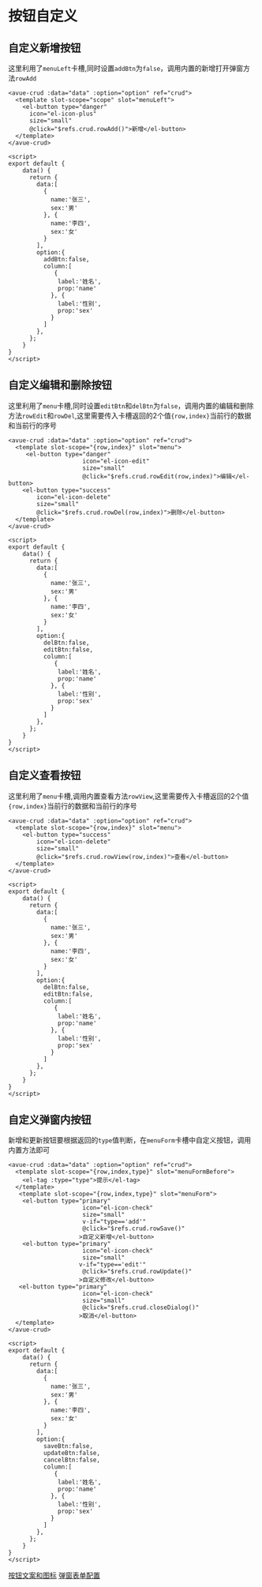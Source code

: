 按钮自定义
=====

自定义新增按钮
-----------------------------------------------------------------------------------------------------------------------

这里利用了`menuLeft`卡槽,同时设置`addBtn`为`false`，调用内置的新增打开弹窗方法`rowAdd`

```vue
<avue-crud :data="data" :option="option" ref="crud">
  <template slot-scope="scope" slot="menuLeft">
    <el-button type="danger"
      icon="el-icon-plus"
      size="small"
      @click="$refs.crud.rowAdd()">新增</el-button>
  </template>
</avue-crud>

<script>
export default {
    data() {
      return {
        data:[
          {
            name:'张三',
            sex:'男'
          }, {
            name:'李四',
            sex:'女'
          }
        ],
        option:{
          addBtn:false,
          column:[
             {
              label:'姓名',
              prop:'name'
            }, {
              label:'性别',
              prop:'sex'
            }
          ]
        },
      };
    }
}
</script>
```

自定义编辑和删除按钮
-----------------------------------------------------------------------------------------------------------------------------------------------------

这里利用了`menu`卡槽,同时设置`editBtn`和`delBtn`为`false`，调用内置的编辑和删除方法`rowEdit`和`rowDel`,这里需要传入卡槽返回的2个值`{row,index}`当前行的数据和当前行的序号

```vue
<avue-crud :data="data" :option="option" ref="crud">
  <template slot-scope="{row,index}" slot="menu">
     <el-button type="danger"
                     icon="el-icon-edit"
                     size="small"
                     @click="$refs.crud.rowEdit(row,index)">编辑</el-button>
    <el-button type="success"
        icon="el-icon-delete"
        size="small"
        @click="$refs.crud.rowDel(row,index)">删除</el-button>
  </template>
</avue-crud>

<script>
export default {
    data() {
      return {
        data:[
          {
            name:'张三',
            sex:'男'
          }, {
            name:'李四',
            sex:'女'
          }
        ],
        option:{
          delBtn:false,
          editBtn:false,
          column:[
             {
              label:'姓名',
              prop:'name'
            }, {
              label:'性别',
              prop:'sex'
            }
          ]
        },
      };
    }
}
</script>
```

自定义查看按钮
-----------------------------------------------------------------------------------------------------------------------

这里利用了`menu`卡槽,调用内置查看方法`rowView`,这里需要传入卡槽返回的2个值`{row,index}`当前行的数据和当前行的序号

```vue
<avue-crud :data="data" :option="option" ref="crud">
  <template slot-scope="{row,index}" slot="menu">
    <el-button type="success"
        icon="el-icon-delete"
        size="small"
        @click="$refs.crud.rowView(row,index)">查看</el-button>
  </template>
</avue-crud>

<script>
export default {
    data() {
      return {
        data:[
          {
            name:'张三',
            sex:'男'
          }, {
            name:'李四',
            sex:'女'
          }
        ],
        option:{
          delBtn:false,
          editBtn:false,
          column:[
             {
              label:'姓名',
              prop:'name'
            }, {
              label:'性别',
              prop:'sex'
            }
          ]
        },
      };
    }
}
</script>
```

自定义弹窗内按钮
---------------------------------------------------------------------------------------------------------------------------------

新增和更新按钮要根据返回的`type`值判断，在`menuForm`卡槽中自定义按钮，调用内置方法即可

```vue
<avue-crud :data="data" :option="option" ref="crud">
  <template slot-scope="{row,index,type}" slot="menuFormBefore">
    <el-tag :type="type">提示</el-tag>
  </template>
   <template slot-scope="{row,index,type}" slot="menuForm">
    <el-button type="primary"
                     icon="el-icon-check"
                     size="small"
                     v-if="type=='add'"
                     @click="$refs.crud.rowSave()"
                    >自定义新增</el-button>
    <el-button type="primary"
                     icon="el-icon-check"
                     size="small"
                    v-if="type=='edit'"
                     @click="$refs.crud.rowUpdate()"
                    >自定义修改</el-button>
   <el-button type="primary"
                     icon="el-icon-check"
                     size="small"
                     @click="$refs.crud.closeDialog()"
                    >取消</el-button>
  </template>
</avue-crud>

<script>
export default {
    data() {
      return {
        data:[
          {
            name:'张三',
            sex:'男'
          }, {
            name:'李四',
            sex:'女'
          }
        ],
        option:{
          saveBtn:false,
          updateBtn:false,
          cancelBtn:false,
          column:[
             {
              label:'姓名',
              prop:'name'
            }, {
              label:'性别',
              prop:'sex'
            }
          ]
        },
      };
    }
}
</script>
```

[按钮文案和图标](https://v2.avuejs.com/crud/crud-text/) [弹窗表单配置](https://v2.avuejs.com/crud/crud-form/)